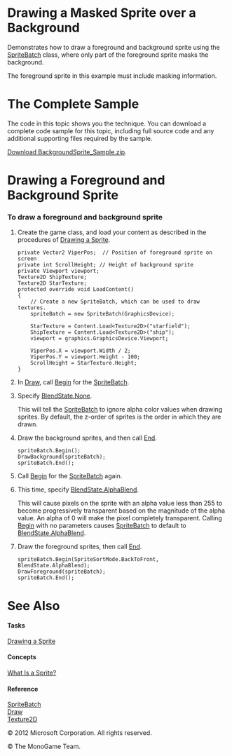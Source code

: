 ﻿

# Drawing a Masked Sprite over a Background

Demonstrates how to draw a foreground and background sprite using the [SpriteBatch](T_Microsoft_Xna_Framework_Graphics_SpriteBatch.md) class, where only part of the foreground sprite masks the background.

The foreground sprite in this example must include masking information.

# The Complete Sample

The code in this topic shows you the technique. You can download a complete code sample for this topic, including full source code and any additional supporting files required by the sample.

[Download BackgroundSprite_Sample.zip](http://go.microsoft.com/fwlink/?LinkId=258686).

# Drawing a Foreground and Background Sprite

### To draw a foreground and background sprite

1.  Create the game class, and load your content as described in the procedures of [Drawing a Sprite](2DGraphicsHowTo_Draw_Sprite.md).
    
    ```
    private Vector2 ViperPos;  // Position of foreground sprite on screen
    private int ScrollHeight; // Height of background sprite
    private Viewport viewport;
    Texture2D ShipTexture;
    Texture2D StarTexture;
    protected override void LoadContent()
    {
        // Create a new SpriteBatch, which can be used to draw textures.
        spriteBatch = new SpriteBatch(GraphicsDevice);
    
        StarTexture = Content.Load<Texture2D>("starfield");
        ShipTexture = Content.Load<Texture2D>("ship");
        viewport = graphics.GraphicsDevice.Viewport;
    
        ViperPos.X = viewport.Width / 2;
        ViperPos.Y = viewport.Height - 100;
        ScrollHeight = StarTexture.Height;
    }
    ```
    
2.  In [Draw](M_Microsoft_Xna_Framework_Game_Draw.md), call [Begin](O_M_Microsoft_Xna_Framework_Graphics_SpriteBatch_Begin.md) for the [SpriteBatch](T_Microsoft_Xna_Framework_Graphics_SpriteBatch.md).
    
3.  Specify [BlendState.None](T_Microsoft_Xna_Framework_Graphics_BlendState.md).
    
    This will tell the [SpriteBatch](T_Microsoft_Xna_Framework_Graphics_SpriteBatch.md) to ignore alpha color values when drawing sprites. By default, the z-order of sprites is the order in which they are drawn.
    
4.  Draw the background sprites, and then call [End](M_Microsoft_Xna_Framework_Graphics_SpriteBatch_End.md).
    
    ```
    spriteBatch.Begin();
    DrawBackground(spriteBatch);
    spriteBatch.End();
    ```
    
5.  Call [Begin](O_M_Microsoft_Xna_Framework_Graphics_SpriteBatch_Begin.md) for the [SpriteBatch](T_Microsoft_Xna_Framework_Graphics_SpriteBatch.md) again.
    
6.  This time, specify [BlendState.AlphaBlend](T_Microsoft_Xna_Framework_Graphics_BlendState.md).
    
    This will cause pixels on the sprite with an alpha value less than 255 to become progressively transparent based on the magnitude of the alpha value. An alpha of 0 will make the pixel completely transparent. Calling [Begin](O_M_Microsoft_Xna_Framework_Graphics_SpriteBatch_Begin.md) with no parameters causes [SpriteBatch](T_Microsoft_Xna_Framework_Graphics_SpriteBatch.md) to default to [BlendState.AlphaBlend](T_Microsoft_Xna_Framework_Graphics_BlendState.md).
    
7.  Draw the foreground sprites, then call [End](M_Microsoft_Xna_Framework_Graphics_SpriteBatch_End.md).
    
    ```
    spriteBatch.Begin(SpriteSortMode.BackToFront, BlendState.AlphaBlend);
    DrawForeground(spriteBatch);
    spriteBatch.End();
    ```
    

# See Also

#### Tasks

[Drawing a Sprite](2DGraphicsHowTo_Draw_Sprite.md)  

#### Concepts

[What Is a Sprite?](Sprite_Overview.md)  

#### Reference

[SpriteBatch](T_Microsoft_Xna_Framework_Graphics_SpriteBatch.md)  
[Draw](O_M_Microsoft_Xna_Framework_Graphics_SpriteBatch_Draw.md)  
[Texture2D](T_Microsoft_Xna_Framework_Graphics_Texture2D.md)  

© 2012 Microsoft Corporation. All rights reserved.  

© The MonoGame Team.
